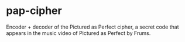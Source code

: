 # pap-cipher
Encoder + decoder of the Pictured as Perfect cipher, a secret code that appears in the music video of Pictured as Perfect by Frums.
